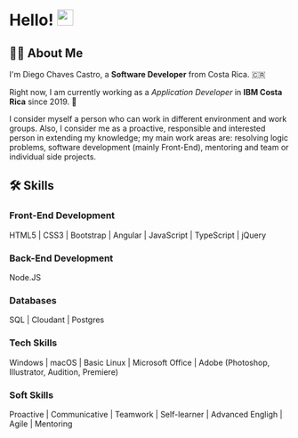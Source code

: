 <!--
**diego1409/diego1409** is a ✨ _special_ ✨ repository because its `README.md` (this file) appears on your GitHub profile.

Here are some ideas to get you started:

- 🔭 I’m currently working on ...
- 🌱 I’m currently learning ...
- 👯 I’m looking to collaborate on ...
- 🤔 I’m looking for help with ...
- 💬 Ask me about ...
- 📫 How to reach me: ...
- 😄 Pronouns: ...
- ⚡ Fun fact: ...
-->

# Hello! <img src="https://media.giphy.com/media/hvRJCLFzcasrR4ia7z/giphy.gif" width="29px">

## 👨‍💻 About Me

I'm Diego Chaves Castro, a **Software Developer** from Costa Rica. 🇨🇷

Right now, I am currently working as a *Application Developer* in **IBM Costa Rica** since 2019. 🏢

I consider myself a person who can work in different environment and work groups. Also, I consider me as a proactive, responsible and interested person in extending my knowledge; my main work areas are: resolving logic problems, software development (mainly Front-End), mentoring and team or individual side projects.

## 🛠 Skills

### Front-End Development

HTML5 | CSS3 | Bootstrap | Angular | JavaScript | TypeScript | jQuery

### Back-End Development

Node.JS

### Databases

SQL | Cloudant | Postgres

### Tech Skills

Windows | macOS | Basic Linux | Microsoft Office | Adobe (Photoshop, Illustrator, Audition, Premiere)

### Soft Skills

Proactive | Communicative | Teamwork | Self-learner | Advanced Engligh | Agile | Mentoring
